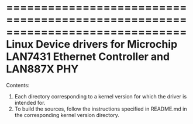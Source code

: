 ==============================================================================
Linux Device drivers for Microchip LAN7431 Ethernet Controller and LAN887X PHY
==============================================================================

Contents:

1. Each directory corresponding to a kernel version for which the driver is intended for.
2. To build the sources, follow the instructions specified in README.md in the corresponding kernel version directory.

